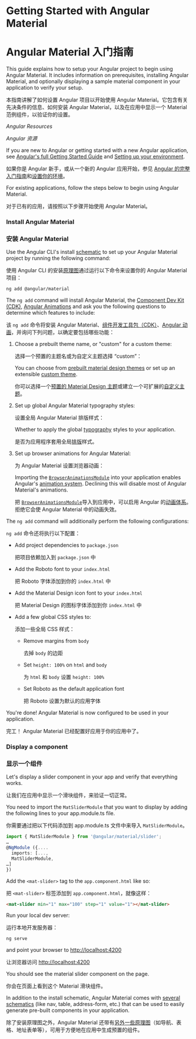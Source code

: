 # Getting Started with Angular Material

# Angular Material 入门指南

This guide explains how to setup your Angular project to begin using Angular Material. It includes information on prerequisites, installing Angular Material, and optionally displaying a sample material component in your application to verify your setup.

本指南讲解了如何设置 Angular 项目以开始使用 Angular Material。它包含有关先决条件的信息、如何安装 Angular Material，以及在应用中显示一个 Material 范例组件，以验证你的设置。

*Angular Resources*

*Angular 资源*

If you are new to Angular or getting started with a new Angular application, see [Angular's full Getting Started Guide](https://angular.io/start) and [Setting up your environment](https://angular.io/guide/setup-local).

如果你是 Angular 新手，或从一个新的 Angular 应用开始，参见 [Angular 的完整入门指南](https://angular.cn/start)和[设置你的环境](https://angular.cn/guide/setup-local)。

For existing applications, follow the steps below to begin using Angular Material.

对于已有的应用，请按照以下步骤开始使用 Angular Material。

### Install Angular Material

### 安装 Angular Material

Use the Angular CLI's install [schematic](https://material.angular.io/guide/schematics) to set up your Angular Material project by running the following command:

使用 Angular CLI 的安装[原理图](https://material.angular.cn/guide/schematics)通过运行以下命令来设置你的 Angular Material 项目：

```bash
ng add @angular/material
```

The `ng add` command will install Angular Material, the [Component Dev Kit (CDK)](https://material.angular.io/cdk/categories), [Angular Animations](https://angular.io/guide/animations) and ask you the following questions to determine which features to include:

该 `ng add` 命令将安装 Angular Material、[组件开发工具包（CDK）](https://material.angular.cn/cdk/categories)、[Angular 动画](https://angular.cn/guide/animations)，并询问下列问题，以确定要包括哪些功能：

1. Choose a prebuilt theme name, or "custom" for a custom theme:

   选择一个预置的主题名或为自定义主题选择 “custom”：

   You can choose from [prebuilt material design themes](https://material.angular.io/guide/theming#using-a-pre-built-theme) or set up an extensible [custom theme](https://material.angular.io/guide/theming#defining-a-custom-theme).

   你可以选择一个[预置的 Material Design 主题](https://material.angular.cn/guide/theming#using-a-pre-built-theme)或建立一个可扩展的[自定义主题](https://material.angular.cn/guide/theming#defining-a-custom-theme)。

2. Set up global Angular Material typography styles:

   设置全局 Angular Material 排版样式：

   Whether to apply the global [typography](https://material.angular.io/guide/typography) styles to your application.

   是否为应用程序套用全局[排版](https://material.angular.cn/guide/typography)样式。

3. Set up browser animations for Angular Material:

   为 Angular Material 设置浏览器动画：

   Importing the [`BrowserAnimationsModule`](https://angular.io/api/platform-browser/animations/BrowserAnimationsModule) into your application enables Angular's [animation system](https://angular.io/guide/animations). Declining this will disable most of Angular Material's animations.

   把 [`BrowserAnimationsModule`](https://angular.cn/api/platform-browser/animations/BrowserAnimationsModule)导入到应用中，可以启用 Angular 的[动画体系](https://angular.cn/guide/animations)。拒绝它会使 Angular Material 中的动画失效。

The `ng add` command will additionally perform the following configurations:

`ng add` 命令还将执行以下配置：

* Add project dependencies to `package.json`

  把项目依赖加入到 `package.json` 中

* Add the Roboto font to your `index.html`

  把 Roboto 字体添加到你的 `index.html` 中

* Add the Material Design icon font to your `index.html`

  把 Material Design 的图标字体添加到你 `index.html` 中

* Add a few global CSS styles to:

  添加一些全局 CSS 样式：

  * Remove margins from `body`

    去掉 `body` 的边距

  * Set `height: 100%` on `html` and `body`

    为 `html` 和 `body` 设置 `height: 100%`

  * Set Roboto as the default application font

    把 Roboto 设置为默认的应用字体

You're done! Angular Material is now configured to be used in your application.

完工！ Angular Material 已经配置好应用于你的应用中了。

### Display a component

### 显示一个组件

Let's display a slider component in your app and verify that everything works.

让我们在应用中显示一个滑块组件，来验证一切正常。

You need to import the `MatSliderModule` that you want to display by adding the following lines to your app.module.ts file.

你需要通过把以下代码添加到 app.module.ts 文件中来导入 `MatSliderModule`。

```ts
import { MatSliderModule } from '@angular/material/slider';
…
@NgModule ({....
  imports: [...,
  MatSliderModule,
…]
})
```

Add the `<mat-slider>` tag to the `app.component.html` like so:

把 `<mat-slider>` 标签添加到 `app.component.html`，就像这样：

```html
<mat-slider min="1" max="100" step="1" value="1"></mat-slider>
```

Run your local dev server:

运行本地开发服务器：

```bash
ng serve
```

and point your browser to [http://localhost:4200](http://localhost:4200)

让浏览器访问 [http://localhost:4200](http://localhost:4200)

You should see the material slider component on the page.

你会在页面上看到这个 Material 滑块组件。

In addition to the install schematic, Angular Material comes with [several schematics](https://material.angular.io/guide/schematics) (like nav, table, address-form, etc.) that can be used to easily generate pre-built components in your application.

除了安装原理图之外，Angular Material 还带有[另外一些原理图](https://material.angular.cn/guide/schematics)（如导航、表格、地址表单等），可用于方便地在应用中生成预置的组件。

